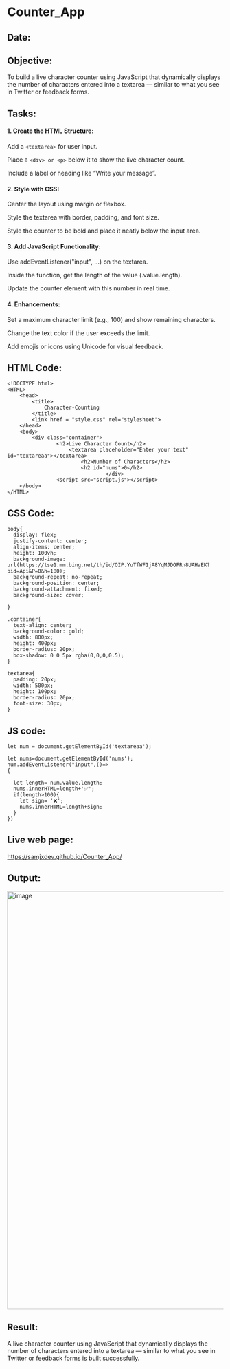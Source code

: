 # Counter_App
## Date:
## Objective:
To build a live character counter using JavaScript that dynamically displays the number of characters entered into a textarea — similar to what you see in Twitter or feedback forms.

## Tasks:

#### 1. Create the HTML Structure:
Add a ```<textarea>``` for user input.

Place a ```<div> or <p>``` below it to show the live character count.

Include a label or heading like “Write your message”.

#### 2. Style with CSS:
Center the layout using margin or flexbox.

Style the textarea with border, padding, and font size.

Style the counter to be bold and place it neatly below the input area.

#### 3. Add JavaScript Functionality:
Use addEventListener("input", ...) on the textarea.

Inside the function, get the length of the value (.value.length).

Update the counter element with this number in real time.

#### 4. Enhancements:
Set a maximum character limit (e.g., 100) and show remaining characters.

Change the text color if the user exceeds the limit.

Add emojis or icons using Unicode for visual feedback.
## HTML Code:
```
<!DOCTYPE html>
<HTML>
    <head>
        <title>
            Character-Counting
        </title>
        <link href = "style.css" rel="stylesheet">
    </head>
    <body>
        <div class="container">
                <h2>Live Character Count</h2>
                    <textarea placeholder="Enter your text" id="textareaa"></textarea>
                        <h2>Number of Characters</h2>
                        <h2 id="nums">0</h2>
                                </div>
                <script src="script.js"></script>
    </body>
</HTML>
```

## CSS Code:
```
body{
  display: flex;
  justify-content: center;
  align-items: center;
  height: 100vh;
  background-image: url(https://tse1.mm.bing.net/th/id/OIP.YuTfWF1jA8YqMJDOFRn8UAHaEK?pid=Api&P=0&h=180);
  background-repeat: no-repeat;
  background-position: center;
  background-attachment: fixed;
  background-size: cover;
  
}

.container{
  text-align: center;
  background-color: gold;
  width: 800px;
  height: 400px;
  border-radius: 20px;
  box-shadow: 0 0 5px rgba(0,0,0,0.5);
}

textarea{
  padding: 20px;
  width: 500px;
  height: 100px;
  border-radius: 20px;
  font-size: 30px;
}
```

## JS code:
```
let num = document.getElementById('textareaa');

let nums=document.getElementById('nums');
num.addEventListener("input",()=>
{

  let length= num.value.length;
  nums.innerHTML=length+'✅';  
  if(length>100){
    let sign= '❌';
    nums.innerHTML=length+sign;
  }
})
```
## Live web page:
https://samjxdev.github.io/Counter_App/

## Output:

<img width="1919" height="972" alt="image" src="https://github.com/user-attachments/assets/b166df1b-3eb5-4237-9367-5765e8cf2e6b" />


## Result:
A live character counter using JavaScript that dynamically displays the number of characters entered into a textarea — similar to what you see in Twitter or feedback forms is built successfully.
